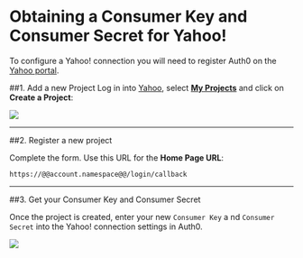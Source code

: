 # Obtaining a Consumer Key and Consumer Secret for Yahoo!

To configure a Yahoo! connection you will need to register Auth0 on the [Yahoo portal](https://developer.yahoo.com).

##1. Add a new Project
Log in into [Yahoo](https://developer.yahoo.com), select [__My Projects__](https://developer.apps.yahoo.com/projects) and click on __Create a Project__:

![](img/yahoo-register-1.png)

---

##2. Register a new project

Complete the form. Use this URL for the __Home Page URL__:

	https://@@account.namespace@@/login/callback

---

##3. Get your Consumer Key and Consumer Secret

Once the project is created, enter your new `Consumer Key` a  nd `Consumer Secret` into the Yahoo! connection settings in Auth0.

![](img/yahoo-register-2.png)



